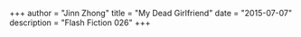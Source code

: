 +++
author = "Jinn Zhong"
title = "My Dead Girlfriend"
date = "2015-07-07"
description = "Flash Fiction 026"
+++
